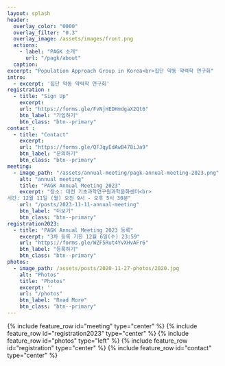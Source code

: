 ```yaml
---
layout: splash
header:
  overlay_color: "0000"
  overlay_filter: "0.3"
  overlay_image: /assets/images/front.png
  actions:
    - label: "PAGK 소개"
      url: "/pagk/about"
  caption: 
excerpt: "Population Approach Group in Korea<br>집단 약동 약력학 연구회"
intro: 
  - excerpt: '집단 약동 약력학 연구회'
registration :
  - title: "Sign Up"
    excerpt: 
    url: "https://forms.gle/FvNjHEDHmdgaX2Qt6"
    btn_label: "가입하기"
    btn_class: "btn--primary"
contact :
  - title: "Contact"
    excerpt: 
    url: "https://forms.gle/QFJqyEdAwB478iJa9"
    btn_label: "문의하기"
    btn_class: "btn--primary"
meeting:
  - image_path: "/assets/annual-meeting/pagk-annual-meeting-2023.png"
    alt: "annual meeting"
    title: "PAGK Annual Meeting 2023"
    excerpt: "장소: 대전 기초과학연구원과학문화센터<br>
시간: 12월 11일 (월) 오전 9시 - 오후 5시 30분"
    url: "/posts/2023-11-11-annual-meeting"
    btn_label: "더보기"
    btn_class: "btn--primary"
registration2023:
  - title: "PAGK Annual Meeting 2023 등록"
    excerpt: "3차 등록 기한 12월 6일(수) 23:59"
    url: "https://forms.gle/WZF5Rut4YvXHvAFr6"
    btn_label: "등록하기"
    btn_class: "btn--primary"
photos:
  - image_path: /assets/posts/2020-11-27-photos/2020.jpg
    alt: "Photos"
    title: "Photos"
    excerpt: ''
    url: "/photos"
    btn_label: "Read More"
    btn_class: "btn--primary"
---
```

{% include feature_row id="meeting" type="center" %}
{% include feature_row id="registration2023" type="center" %}
{% include feature_row id="photos" type="left" %}
{% include feature_row id="registration" type="center" %}
{% include feature_row id="contact" type="center" %}
